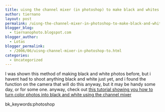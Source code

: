 ```yaml
---
title: uisng the channel mixer (in photoshop) to make black and whites
author: tiernano
layout: post
permalink: /uisng-the-channel-mixer-in-photoshop-to-make-black-and-whites/
blogger_blog:
  - tiernanophoto.blogspot.com
blogger_author:
  - Lotas
blogger_permalink:
  - /2006/06/uisng-channel-mixer-in-photoshop-to.html
categories:
  - Uncategorized
---
```

I was shown this method of making black and white photos before, but i havent had to shoot anything black and white just yet, and i found the function on the camera that will do this anyway, but it may be handy some day, or for some one. anyway, check out [this tutorial showing you how to turn color photos into black and white using the channel mixer][1]

bk_keywords:photoshop

 [1]: http://www.photocritic.org/2006/colour-to-black-and-white/